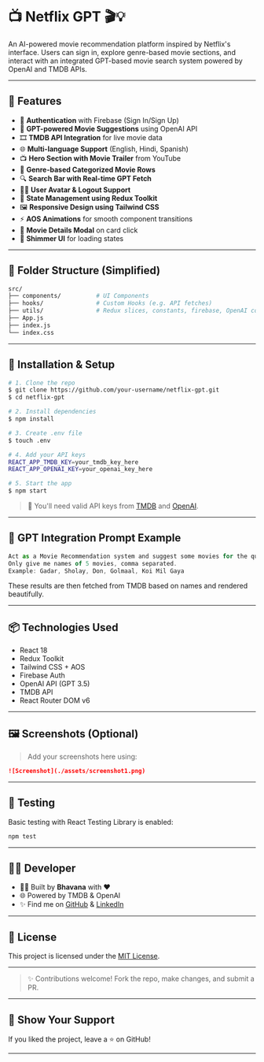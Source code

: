 # 📺 Netflix GPT 🎬💡

An AI-powered movie recommendation platform inspired by Netflix's interface. Users can sign in, explore genre-based movie sections, and interact with an integrated GPT-based movie search system powered by OpenAI and TMDB APIs.

---

## 🚀 Features

- 🔐 **Authentication** with Firebase (Sign In/Sign Up)
- 🤖 **GPT-powered Movie Suggestions** using OpenAI API
- 🎞️ **TMDB API Integration** for live movie data
- 🌐 **Multi-language Support** (English, Hindi, Spanish)
- 📺 **Hero Section with Movie Trailer** from YouTube
- 🎥 **Genre-based Categorized Movie Rows**
- 🔍 **Search Bar with Real-time GPT Fetch**
- 🧑‍🎤 **User Avatar & Logout Support**
- 🧠 **State Management using Redux Toolkit**
- 🖼️ **Responsive Design using Tailwind CSS**
- ⚡ **AOS Animations** for smooth component transitions
- 💫 **Movie Details Modal** on card click
- 🎉 **Shimmer UI** for loading states

---

## 📂 Folder Structure (Simplified)

```bash
src/
├── components/          # UI Components
├── hooks/               # Custom Hooks (e.g. API fetches)
├── utils/               # Redux slices, constants, firebase, OpenAI config
├── App.js
├── index.js
└── index.css
```

---

## 🔧 Installation & Setup

```bash
# 1. Clone the repo
$ git clone https://github.com/your-username/netflix-gpt.git
$ cd netflix-gpt

# 2. Install dependencies
$ npm install

# 3. Create .env file
$ touch .env

# 4. Add your API keys
REACT_APP_TMDB_KEY=your_tmdb_key_here
REACT_APP_OPENAI_KEY=your_openai_key_here

# 5. Start the app
$ npm start
```

> 🔑 You'll need valid API keys from [TMDB](https://developer.themoviedb.org/) and [OpenAI](https://platform.openai.com/).

---

## 🧠 GPT Integration Prompt Example

```js
Act as a Movie Recommendation system and suggest some movies for the query: action-comedy.
Only give me names of 5 movies, comma separated.
Example: Gadar, Sholay, Don, Golmaal, Koi Mil Gaya
```

These results are then fetched from TMDB based on names and rendered beautifully.

---

## 📦 Technologies Used

- React 18
- Redux Toolkit
- Tailwind CSS + AOS
- Firebase Auth
- OpenAI API (GPT 3.5)
- TMDB API
- React Router DOM v6

---

## 🖼️ Screenshots (Optional)

> Add your screenshots here using:

```md
![Screenshot](./assets/screenshot1.png)
```

---

## 🧪 Testing

Basic testing with React Testing Library is enabled:
```bash
npm test
```

---

## 🧑‍💻 Developer

- 👩‍💻 Built by **Bhavana** with ❤️
- 🌐 Powered by TMDB & OpenAI
- ✨ Find me on [GitHub](https://github.com/your-github) & [LinkedIn](https://linkedin.com/in/your-linkedin)

---

## 📜 License

This project is licensed under the [MIT License](LICENSE).

---

> ✨ Contributions welcome! Fork the repo, make changes, and submit a PR.

---

## 🌟 Show Your Support

If you liked the project, leave a ⭐️ on GitHub!

---

